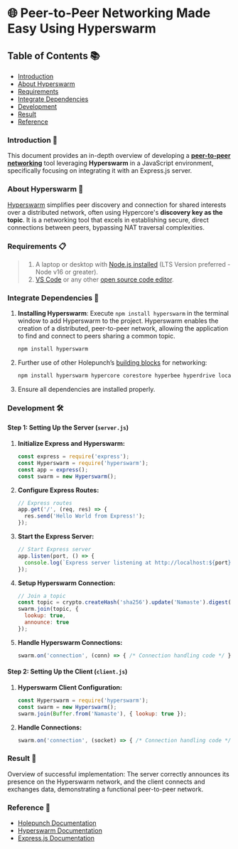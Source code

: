 # 🌐 Peer-to-Peer Networking Made Easy Using Hyperswarm

## Table of Contents 📚

- [Introduction](#introduction-)
- [About Hyperswarm](#about-hyperswarm-)
- [Requirements](#requirements-)
- [Integrate Dependencies](#integrate-dependencies-)
- [Development](#development-)
- [Result](#result-)
- [Reference](#reference-)

### Introduction 🚀

This document provides an in-depth overview of developing a **[peer-to-peer networking](https://www.geeksforgeeks.org/what-is-p2p-peer-to-peer-process/)** tool leveraging **Hyperswarm** in a JavaScript environment, specifically focusing on integrating it with an Express.js server.

### About Hyperswarm 👊

[Hyperswarm](https://docs.holepunch.to/building-blocks/hyperswarm) simplifies peer discovery and connection for shared interests over a distributed network, often using Hypercore's **discovery key as the topic**. It is a networking tool that excels in establishing secure, direct connections between peers, bypassing NAT traversal complexities.

### Requirements 📋

> 1. A laptop or desktop with [Node.js installed](https://nodejs.org/en) (LTS Version preferred - Node v16 or greater).
> 2. [VS Code](https://code.visualstudio.com/download) or any other [open source code editor](https://www.hostinger.in/tutorials/best-code-editors).

### Integrate Dependencies 🔗

1. **Installing Hyperswarm**: Execute `npm install hyperswarm` in the terminal window to add Hyperswarm to the project. Hyperswarm enables the creation of a distributed, peer-to-peer network, allowing the application to find and connect to peers sharing a common topic.

    ```javascript
    npm install hyperswarm
    ```

2. Further use of other Holepunch’s [building blocks](https://docs.holepunch.to/quick-start) for networking:

    ```javascript
    npm install hyperswarm hypercore corestore hyperbee hyperdrive localdrive b4a debounceify graceful-goodbye --save
    ```

3. Ensure all dependencies are installed properly.

### Development 🛠️

#### Step 1: Setting Up the Server (`server.js`)

1. **Initialize Express and Hyperswarm:**
    ```javascript
    const express = require('express');
    const Hyperswarm = require('hyperswarm');
    const app = express();
    const swarm = new Hyperswarm();
    ```

2. **Configure Express Routes:**
    ```javascript
    // Express routes
    app.get('/', (req, res) => {
      res.send('Hello World from Express!');
    });
    ```

3. **Start the Express Server:**
    ```javascript
    // Start Express server
    app.listen(port, () => {
      console.log(`Express server listening at http://localhost:${port}`);
    });
    ```

4. **Setup Hyperswarm Connection:**
    ```javascript
    // Join a topic
    const topic = crypto.createHash('sha256').update('Namaste').digest();
    swarm.join(topic, {
      lookup: true,
      announce: true
    });
    ```

5. **Handle Hyperswarm Connections:**
    ```javascript
    swarm.on('connection', (conn) => { /* Connection handling code */ });
    ```

#### Step 2: Setting Up the Client (`client.js`)

1. **Hyperswarm Client Configuration:**
    ```javascript
    const Hyperswarm = require('hyperswarm');
    const swarm = new Hyperswarm();
    swarm.join(Buffer.from('Namaste'), { lookup: true });
    ```

2. **Handle Connections:**
    ```javascript
    swarm.on('connection', (socket) => { /* Connection handling code */ });
    ```

### Result 🎉

Overview of successful implementation: The server correctly announces its presence on the Hyperswarm network, and the client connects and exchanges data, demonstrating a functional peer-to-peer network.

### Reference 🔗

- [Holepunch Documentation](https://docs.holepunch.to/)
- [Hyperswarm Documentation](https://github.com/hyperswarm/hyperswarm)
- [Express.js Documentation](https://expressjs.com/)

